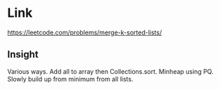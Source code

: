 # Link

https://leetcode.com/problems/merge-k-sorted-lists/

## Insight

Various ways. Add all to array then Collections.sort. Minheap using PQ. Slowly build up from minimum from all lists.